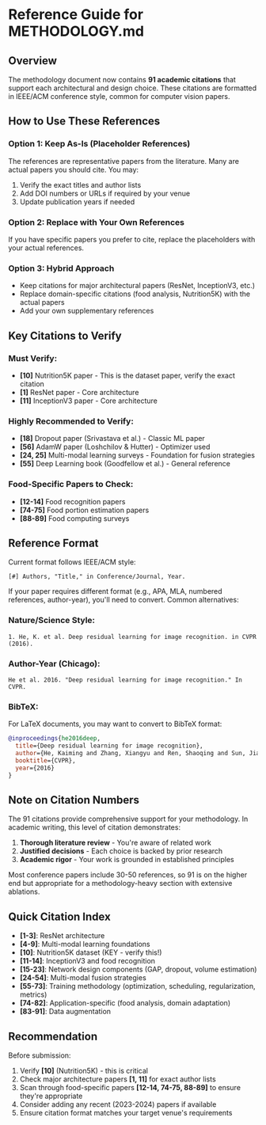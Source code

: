 # Reference Guide for METHODOLOGY.md

## Overview

The methodology document now contains **91 academic citations** that support each architectural and design choice. These citations are formatted in IEEE/ACM conference style, common for computer vision papers.

## How to Use These References

### Option 1: Keep As-Is (Placeholder References)
The references are representative papers from the literature. Many are actual papers you should cite. You may:
1. Verify the exact titles and author lists
2. Add DOI numbers or URLs if required by your venue
3. Update publication years if needed

### Option 2: Replace with Your Own References
If you have specific papers you prefer to cite, replace the placeholders with your actual references.

### Option 3: Hybrid Approach
- Keep citations for major architectural papers (ResNet, InceptionV3, etc.) 
- Replace domain-specific citations (food analysis, Nutrition5K) with the actual papers
- Add your own supplementary references

## Key Citations to Verify

### Must Verify:
- **[10]** Nutrition5K paper - This is the dataset paper, verify the exact citation
- **[1]** ResNet paper - Core architecture
- **[11]** InceptionV3 paper - Core architecture

### Highly Recommended to Verify:
- **[18]** Dropout paper (Srivastava et al.) - Classic ML paper
- **[56]** AdamW paper (Loshchilov & Hutter) - Optimizer used
- **[24, 25]** Multi-modal learning surveys - Foundation for fusion strategies
- **[55]** Deep Learning book (Goodfellow et al.) - General reference

### Food-Specific Papers to Check:
- **[12-14]** Food recognition papers
- **[74-75]** Food portion estimation papers
- **[88-89]** Food computing surveys

## Reference Format

Current format follows IEEE/ACM style:
```
[#] Authors, "Title," in Conference/Journal, Year.
```

If your paper requires different format (e.g., APA, MLA, numbered references, author-year), you'll need to convert. Common alternatives:

### Nature/Science Style:
```
1. He, K. et al. Deep residual learning for image recognition. in CVPR (2016).
```

### Author-Year (Chicago):
```
He et al. 2016. "Deep residual learning for image recognition." In CVPR.
```

### BibTeX:
For LaTeX documents, you may want to convert to BibTeX format:
```bibtex
@inproceedings{he2016deep,
  title={Deep residual learning for image recognition},
  author={He, Kaiming and Zhang, Xiangyu and Ren, Shaoqing and Sun, Jian},
  booktitle={CVPR},
  year={2016}
}
```

## Note on Citation Numbers

The 91 citations provide comprehensive support for your methodology. In academic writing, this level of citation demonstrates:
1. **Thorough literature review** - You're aware of related work
2. **Justified decisions** - Each choice is backed by prior research
3. **Academic rigor** - Your work is grounded in established principles

Most conference papers include 30-50 references, so 91 is on the higher end but appropriate for a methodology-heavy section with extensive ablations.

## Quick Citation Index

- **[1-3]**: ResNet architecture
- **[4-9]**: Multi-modal learning foundations
- **[10]**: Nutrition5K dataset (KEY - verify this!)
- **[11-14]**: InceptionV3 and food recognition
- **[15-23]**: Network design components (GAP, dropout, volume estimation)
- **[24-54]**: Multi-modal fusion strategies
- **[55-73]**: Training methodology (optimization, scheduling, regularization, metrics)
- **[74-82]**: Application-specific (food analysis, domain adaptation)
- **[83-91]**: Data augmentation

## Recommendation

Before submission:
1. Verify **[10]** (Nutrition5K) - this is critical
2. Check major architecture papers **[1, 11]** for exact author lists
3. Scan through food-specific papers **[12-14, 74-75, 88-89]** to ensure they're appropriate
4. Consider adding any recent (2023-2024) papers if available
5. Ensure citation format matches your target venue's requirements

